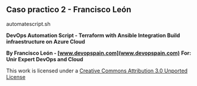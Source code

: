 
Caso practico 2 - Francisco León   
---

automatescript.sh

**DevOps Automation Script - Terraform with Ansible Integration
Build infraestructure on Azure Cloud**

**By Francisco León - [www.devopspain.com](www.devopspain.com)**
**For: Unir Expert DevOps and Cloud**


This work is licensed under a [Creative Commons Attribution 3.0 Unported License](http://creativecommons.org/licenses/by/3.0/deed.en_US)

